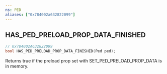 ```yaml
---
ns: PED
aliases: ["0x784002a632822099"]
---
```

## HAS_PED_PRELOAD_PROP_DATA_FINISHED

```c
// 0x784002A632822099
bool HAS_PED_PRELOAD_PROP_DATA_FINISHED(Ped ped);
```

Returns true if the preload prop set with SET_PED_PRELOAD_PROP_DATA is in memory.

